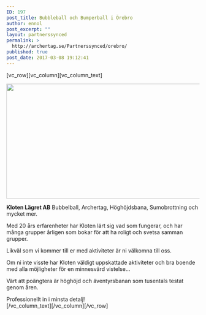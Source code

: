 ```yaml
---
ID: 197
post_title: Bubbleball och Bumperball i Örebro
author: ennol
post_excerpt: ""
layout: partnerssynced
permalink: >
  http://archertag.se/Partnerssynced/orebro/
published: true
post_date: 2017-03-08 19:12:41
---
```

[vc_row][vc_column][vc_column_text]
<div id="block_container_89363261" class="block_container presentation_image_block">
<div id="block_89363261">
<div class="h24_normal_text">
<div class="h24_image_block_align h24_image_block_align_left "></div>
</div>
</div>
</div>
<div id="block_container_89363257" class="block_container standard_text_block text_block">
<div id="block_89363257">
<div id="block_89363257_text_content" class="text_content">

<strong><img class="size-full wp-image-1198 alignnone" src="http://2017.bubbleball.se/wp-content/uploads/2017/03/test-archerytag-header.jpg" alt="" width="944" height="300" /></strong>

<strong>Kloten Lägret AB</strong>
Bubbelball, Archertag, Höghöjdsbana, Sumobrottning och mycket mer.

Med 20 års erfarenheter har Kloten lärt sig vad som fungerar, och har många grupper årligen som bokar för att ha roligt och svetsa samman grupper.

Likväl som vi kommer till er med aktiviteter är ni välkomna till oss.

Om ni inte visste har Kloten väldigt uppskattade aktiviteter och bra boende med alla möjligheter för en minnesvärd vistelse...

Värt att poängtera är höghöjd och äventyrsbanan som tusentals testat genom åren.

</div>
</div>
Professionellt in i minsta detalj!

</div>
[/vc_column_text][/vc_column][/vc_row]